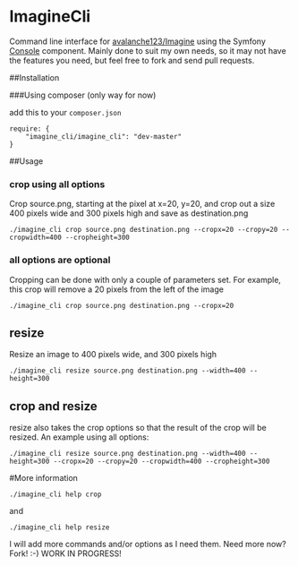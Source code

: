ImagineCli
==========

Command line interface for [avalanche123/Imagine](https://github.com/avalanche123/Imagine) using the Symfony
[Console](https://github.com/symfony/Console) component. Mainly done to suit my own needs, so it may not have
the features you need, but feel free to fork and send pull requests.


##Installation

###Using composer (only way for now)

add this to your `composer.json`

```
require: {
    "imagine_cli/imagine_cli": "dev-master"
}
```

##Usage

### crop using all options

Crop source.png, starting at the pixel at x=20, y=20, and crop out a size 400 pixels wide and 300 pixels high and
save as destination.png

```
./imagine_cli crop source.png destination.png --cropx=20 --cropy=20 --cropwidth=400 --cropheight=300
```

### all options are optional

Cropping can be done with only a couple of parameters set. For example, this crop will remove a 20 pixels from
the left of the image

```
./imagine_cli crop source.png destination.png --cropx=20
```


## resize

Resize an image to 400 pixels wide, and 300 pixels high

```
./imagine_cli resize source.png destination.png --width=400 --height=300
```

## crop and resize

resize also takes the crop options so that the result of the crop will be resized. An example using all options:

```
./imagine_cli resize source.png destination.png --width=400 --height=300 --cropx=20 --cropy=20 --cropwidth=400 --cropheight=300
```

#More information

```
./imagine_cli help crop
```

and

```
./imagine_cli help resize
```

I will add more commands and/or options as I need them. Need more now? Fork! :-) WORK IN PROGRESS!
